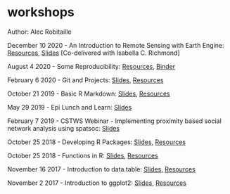 # workshops

Author: Alec Robitaille

<!-- Metadata --> 
<!-- Spatial R --> 

December 10 2020 - An Introduction to Remote Sensing with Earth Engine: [Resources](https://github.com/robitalec/workshops/tree/master/ee), [Slides](https://slides.robitalec.ca/ee.html) [Co-delivered with Isabella C. Richmond]

August 4 2020 -  Some Reproducibility: [Resources](https://github.com/robitalec/workshops/tree/master/some-reproducibility), [Binder](https://mybinder.org/v2/gl/robit.a%2Fsome-reproducibility-example/master?urlpath=rstudio)

February 6 2020 -  Git and Projects: [Slides](https://slides.robitalec.ca/git-and-projects.html),  [Resources](https://github.com/robitalec/workshops/tree/master/git-and-projects)

October 21 2019 - Basic R Markdown: [Slides](https://slides.robitalec.ca/basic-rmd.html),  [Resources](https://github.com/robitalec/workshops/tree/master/basic-rmd)

May 29 2019 - Epi Lunch and Learn: [Slides](https://slides.robitalec.ca/epi-lunch-learn.html)

February 7 2019 - CSTWS Webinar - Implementing proximity based social network analysis using spatsoc: [Slides](https://slides.robitalec.ca/CSTWS-webinar-spatsoc.html)

October 25 2018 - Developing R Packages: [Slides](https://slides.robitalec.ca/r-packages.html), [Resources](https://github.com/robitalec/workshops/tree/master/r-packages)

October 25 2018 - Functions in R: [Slides](https://slides.robitalec.ca/functions-in-r.html), [Resources](https://github.com/robitalec/workshops/tree/master/functions-in-r)

November 16 2017 - Introduction to data.table: [Slides](https://slides.robitalec.ca/intro-data-table.html), [Resources](https://github.com/robitalec/workshops/tree/master/intro-data-table)

November 2 2017 - Introduction to ggplot2: [Slides](https://slides.robitalec.ca/intro-ggplot.html), [Resources](https://github.com/robitalec/workshops/tree/master/intro-ggplot)
